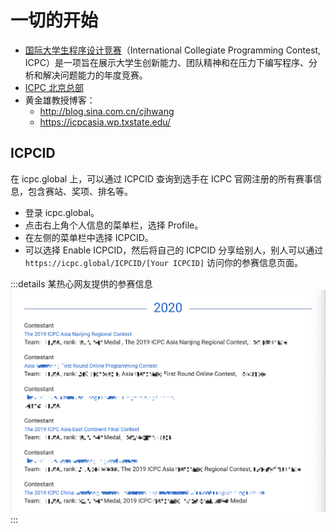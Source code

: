 # 一切的开始

- [国际大学生程序设计竞赛][ICPC]（International Collegiate Programming Contest, ICPC）是一项旨在展示大学生创新能力、团队精神和在压力下编写程序、分析和解决问题能力的年度竞赛。
- [ICPC 北京总部](https://icpc.pku.edu.cn)
- 黄金雄教授博客：
  - <http://blog.sina.com.cn/cjhwang>
  - <https://icpcasia.wp.txstate.edu/>

## ICPCID

在 icpc.global 上，可以通过 ICPCID 查询到选手在 ICPC 官网注册的所有赛事信息，包含赛站、奖项、排名等。

- 登录 icpc.global。
- 点击右上角个人信息的菜单栏，选择 Profile。
- 在左侧的菜单栏中选择 ICPCID。
- 可以选择 Enable ICPCID，然后将自己的 ICPCID 分享给别人，别人可以通过 `https://icpc.global/ICPCID/[Your ICPCID]` 访问你的参赛信息页面。

:::details 某热心网友提供的参赛信息
![ICPCID](./images/icpcid.png)
:::

[ICPC]: https://zh.wikipedia.org/wiki/%E5%9B%BD%E9%99%85%E5%A4%A7%E5%AD%A6%E7%94%9F%E7%A8%8B%E5%BA%8F%E8%AE%BE%E8%AE%A1%E7%AB%9E%E8%B5%9B
